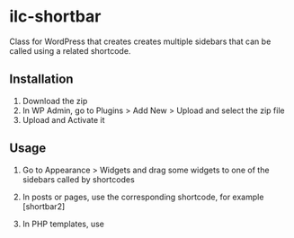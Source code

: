 ilc-shortbar
============

Class for WordPress that creates creates multiple sidebars that can be called using a related shortcode.

Installation
-----------

1. Download the zip
2. In WP Admin, go to Plugins > Add New > Upload and select the zip file
3. Upload and Activate it

Usage
------

1. Go to Appearance > Widgets and drag some widgets to one of the sidebars called by shortcodes
2. In posts or pages, use the corresponding shortcode, for example [shortbar2]
3. In PHP templates, use

    <?php echo do_shortcode('[shortbar2]'); ?>
